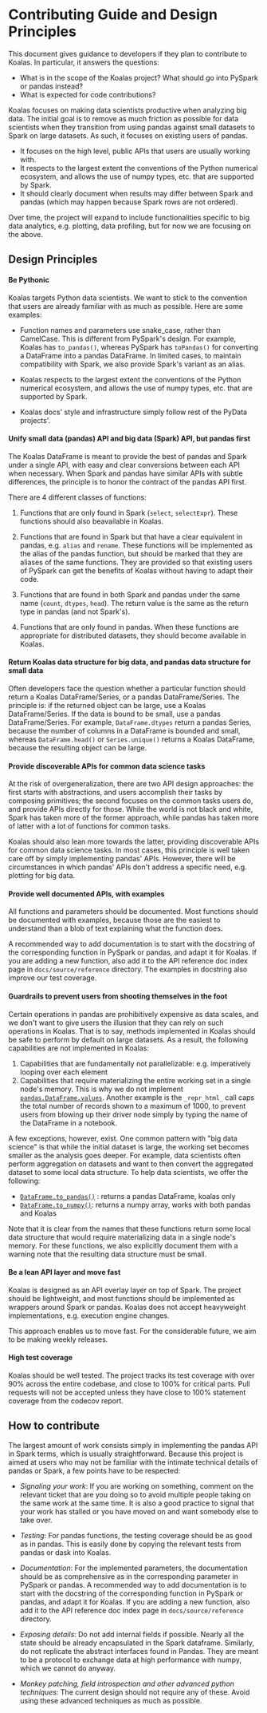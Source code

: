 # Contributing Guide and Design Principles

This document gives guidance to developers if they plan to contribute to Koalas.
In particular, it answers the questions:
 - What is in the scope of the Koalas project? What should go into PySpark or pandas instead?
 - What is expected for code contributions?

Koalas focuses on making data scientists productive when analyzing big data. The initial goal is to remove as much friction as possible for data scientists when they transition from using pandas against small datasets to Spark on large datasets. As such, it focuses on existing users of pandas.
 - It focuses on the high level, public APIs that users are usually working with.
 - It respects to the largest extent the conventions of the Python numerical ecosystem, and allows the use of numpy types, etc. that are supported by Spark.
 - It should clearly document when results may differ between Spark and pandas (which may happen because Spark rows are not ordered).

Over time, the project will expand to include functionalities specific to big data analytics, e.g. plotting, data profiling, but for now we are focusing on the above.


## Design Principles

#### Be Pythonic

Koalas targets Python data scientists. We want to stick to the convention that users are already familiar with as much as possible. Here are some examples:

- Function names and parameters use snake_case, rather than CamelCase. This is different from PySpark's design. For example, Koalas has `to_pandas()`, whereas PySpark has `toPandas()` for converting a DataFrame into a pandas DataFrame. In limited cases, to maintain compatibility with Spark, we also provide Spark's variant as an alias.

- Koalas respects to the largest extent the conventions of the Python numerical ecosystem, and allows the use of numpy types, etc. that are supported by Spark.

- Koalas docs' style and infrastructure simply follow rest of the PyData projects'.

#### Unify small data (pandas) API and big data (Spark) API, but pandas first

The Koalas DataFrame is meant to provide the best of pandas and Spark under a single API, with easy and clear conversions between each API when necessary. When Spark and pandas have similar APIs with subtle differences, the principle is to honor the contract of the pandas API first.

There are 4 different classes of functions:

 1. Functions that are only found in Spark (`select`, `selectExpr`). These functions should also beavailable in Koalas.

 2. Functions that are found in Spark but that have a clear equivalent in pandas, e.g. `alias` and `rename`. These functions will be implemented as the alias of the pandas function, but should be marked that they are aliases of the same functions. They are provided so that existing users of PySpark can get the benefits of Koalas without having to adapt their code.

 3. Functions that are found in both Spark and pandas under the same name (`count`, `dtypes`, `head`). The return value is the same as the return type in pandas (and not Spark's).

 4. Functions that are only found in pandas. When these functions are appropriate for distributed datasets, they should become available in Koalas.

#### Return Koalas data structure for big data, and pandas data structure for small data

Often developers face the question whether a particular function should return a Koalas DataFrame/Series, or a pandas DataFrame/Series. The principle is: if the returned object can be large, use a Koalas DataFrame/Series. If the data is bound to be small, use a pandas DataFrame/Series. For example, `DataFrame.dtypes` return a pandas Series, because the number of columns in a DataFrame is bounded and small, whereas `DataFrame.head()` or `Series.unique()` returns a Koalas DataFrame, because the resulting object can be large.

#### Provide discoverable APIs for common data science tasks

At the risk of overgeneralization, there are two API design approaches: the first starts with abstractions, and users accomplish their tasks by composing primitives; the second focuses on the common tasks users do, and provide APIs directly for those. While the world is not black and white, Spark has taken more of the former approach, while pandas has taken more of latter with a lot of functions for common tasks.

Koalas should also lean more towards the latter, providing discoverable APIs for common data science tasks. In most cases, this principle is well taken care off by simply implementing pandas' APIs. However, there will be circumstances in which pandas' APIs don't address a specific need, e.g. plotting for big data.

#### Provide well documented APIs, with examples

All functions and parameters should be documented. Most functions should be documented with examples, because those are the easiest to understand than a blob of text explaining what the function does.

A recommended way to add documentation is to start with the docstring of the corresponding function in PySpark or pandas, and adapt it for Koalas. If you are adding a new function, also add it to the API reference doc index page in `docs/source/reference` directory. The examples in docstring also improve our test coverage.

#### Guardrails to prevent users from shooting themselves in the foot

Certain operations in pandas are prohibitively expensive as data scales, and we don't want to give users the illusion that they can rely on such operations in Koalas. That is to say, methods implemented in Koalas should be safe to perform by default on large datasets. As a result, the following capabilities are not implemented in Koalas:

1. Capabilities that are fundamentally not parallelizable: e.g. imperatively looping over each element
2. Capabilities that require materializing the entire working set in a single node's memory. This is why we do not implement [`pandas.DataFrame.values`](https://pandas.pydata.org/pandas-docs/stable/reference/api/pandas.DataFrame.values.html#pandas.DataFrame.values). Another example is the `_repr_html_` call caps the total number of records shown to a maximum of 1000, to prevent users from blowing up their driver node simply by typing the name of the DataFrame in a notebook.

A few exceptions, however, exist. One common pattern with "big data science" is that while the initial dataset is large, the working set becomes smaller as the analysis goes deeper. For example, data scientists often perform aggregation on datasets and want to then convert the aggregated dataset to some local data structure. To help data scientists, we offer the following:

- [`DataFrame.to_pandas()`](https://koalas.readthedocs.io/en/stable/reference/api/databricks.koalas.DataFrame.to_pandas.html) : returns a pandas DataFrame, koalas only
- [`DataFrame.to_numpy()`](https://koalas.readthedocs.io/en/stable/reference/api/databricks.koalas.DataFrame.to_numpy.html): returns a numpy array, works with both pandas and Koalas

Note that it is clear from the names that these functions return some local data structure that would require materializing data in a single node's memory. For these functions, we also explicitly document them with a warning note that the resulting data structure must be small.

#### Be a lean API layer and move fast

Koalas is designed as an API overlay layer on top of Spark. The project should be lightweight, and most functions should be implemented as wrappers around Spark or pandas. Koalas does not accept heavyweight implementations, e.g. execution engine changes.

This approach enables us to move fast. For the considerable future, we aim to be making weekly releases.

#### High test coverage

Koalas should be well tested. The project tracks its test coverage with over 90% across the entire codebase, and close to 100% for critical parts. Pull requests will not be accepted unless they have close to 100% statement coverage from the codecov report.


## How to contribute

The largest amount of work consists simply in implementing the pandas API in Spark terms, which is usually straightforward. Because this project is aimed at users who may not be familiar with the intimate technical details of pandas or Spark, a few points have to be respected:

- *Signaling your work*: If you are working on something, comment on the relevant ticket that are you doing so to avoid multiple people taking on the same work at the same time. It is also a good practice to signal that your work has stalled or you have moved on and want somebody else to take over.

- *Testing*: For pandas functions, the testing coverage should be as good as in pandas. This is easily done by copying the relevant tests from pandas or dask into Koalas.

- *Documentation*: For the implemented parameters, the documentation should be as comprehensive as in the corresponding parameter in PySpark or pandas. A recommended way to add documentation is to start with the docstring of the corresponding function in PySpark or pandas, and adapt it for Koalas. If you are adding a new function, also add it to the API reference doc index page in `docs/source/reference` directory.

- *Exposing details*: Do not add internal fields if possible. Nearly all the state should be already encapsulated in the Spark dataframe. Similarly, do not replicate the abstract interfaces found in Pandas. They are meant to be a protocol to exchange data at high performance with numpy, which we cannot do anyway.

- *Monkey patching, field introspection and other advanced python techniques*: The current design should not require any of these. Avoid using these advanced techniques as much as possible.
